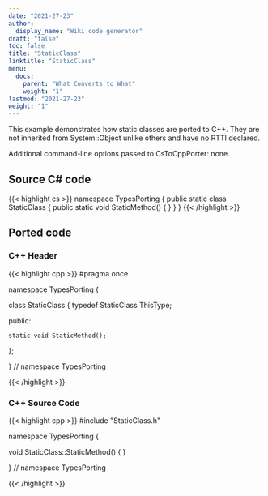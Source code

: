 ```yaml
---
date: "2021-27-23"
author:
  display_name: "Wiki code generator"
draft: "false"
toc: false
title: "StaticClass"
linktitle: "StaticClass"
menu:
  docs:
    parent: "What Converts to What"
    weight: "1"
lastmod: "2021-27-23"
weight: "1"
---
```


This example demonstrates how static classes are ported to C++. They are not inherited from System::Object unlike others and have no RTTI declared.

Additional command-line options passed to CsToCppPorter: none.

## Source C# code ##

{{< highlight cs >}}
namespace TypesPorting
{
    public static class StaticClass
    {
        public static void StaticMethod()
        {
        }
    }
}
{{< /highlight >}}

## Ported code ##

### C++ Header ###

{{< highlight cpp >}}
#pragma once

namespace TypesPorting {

class StaticClass
{
    typedef StaticClass ThisType;
    
public:

    static void StaticMethod();
    
};

} // namespace TypesPorting



{{< /highlight >}}

### C++ Source Code ###

{{< highlight cpp >}}
#include "StaticClass.h"

namespace TypesPorting {

void StaticClass::StaticMethod()
{
}

} // namespace TypesPorting

{{< /highlight >}}
